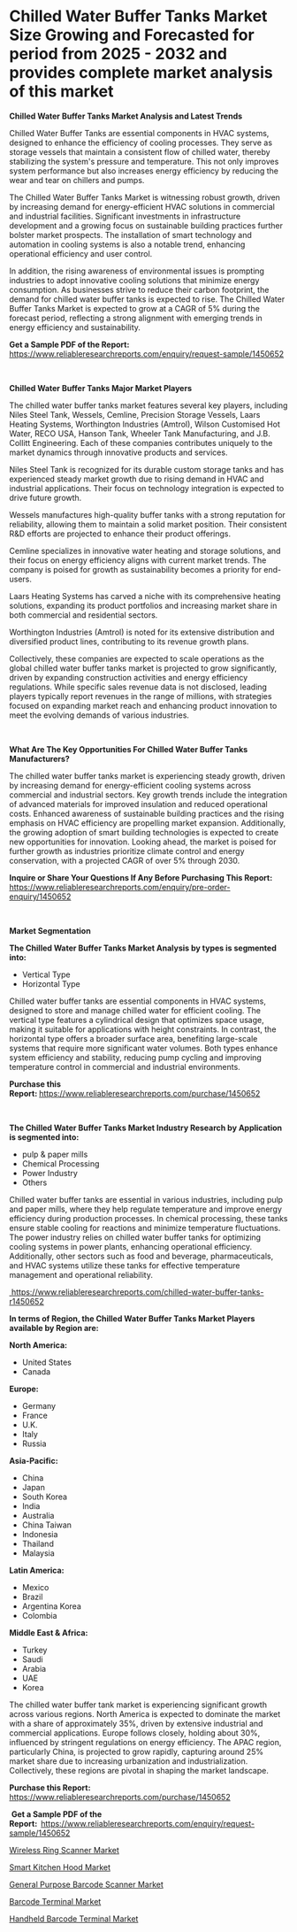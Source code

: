 <p><h1>Chilled Water Buffer Tanks Market Size Growing and Forecasted for period from 2025 - 2032 and provides complete market analysis of this market</h1></p><p><strong>Chilled Water Buffer Tanks Market Analysis and Latest Trends</strong></p>
<p><p>Chilled Water Buffer Tanks are essential components in HVAC systems, designed to enhance the efficiency of cooling processes. They serve as storage vessels that maintain a consistent flow of chilled water, thereby stabilizing the system's pressure and temperature. This not only improves system performance but also increases energy efficiency by reducing the wear and tear on chillers and pumps.</p><p>The Chilled Water Buffer Tanks Market is witnessing robust growth, driven by increasing demand for energy-efficient HVAC solutions in commercial and industrial facilities. Significant investments in infrastructure development and a growing focus on sustainable building practices further bolster market prospects. The installation of smart technology and automation in cooling systems is also a notable trend, enhancing operational efficiency and user control.</p><p>In addition, the rising awareness of environmental issues is prompting industries to adopt innovative cooling solutions that minimize energy consumption. As businesses strive to reduce their carbon footprint, the demand for chilled water buffer tanks is expected to rise. The Chilled Water Buffer Tanks Market is expected to grow at a CAGR of 5% during the forecast period, reflecting a strong alignment with emerging trends in energy efficiency and sustainability.</p></p>
<p><strong>Get a Sample PDF of the Report:&nbsp;</strong> <a href="https://www.reliableresearchreports.com/enquiry/request-sample/1450652?utm_campaign=31&utm_medium=2&utm_source=Github&utm_content=ia&utm_term=11042025&utm_id=chilled-water-buffer-tanks">https://www.reliableresearchreports.com/enquiry/request-sample/1450652</a></p>
<p>&nbsp;</p>
<p><strong>Chilled Water Buffer Tanks Major Market Players</strong></p>
<p><p>The chilled water buffer tanks market features several key players, including Niles Steel Tank, Wessels, Cemline, Precision Storage Vessels, Laars Heating Systems, Worthington Industries (Amtrol), Wilson Customised Hot Water, RECO USA, Hanson Tank, Wheeler Tank Manufacturing, and J.B. Collitt Engineering. Each of these companies contributes uniquely to the market dynamics through innovative products and services.</p><p>Niles Steel Tank is recognized for its durable custom storage tanks and has experienced steady market growth due to rising demand in HVAC and industrial applications. Their focus on technology integration is expected to drive future growth.</p><p>Wessels manufactures high-quality buffer tanks with a strong reputation for reliability, allowing them to maintain a solid market position. Their consistent R&D efforts are projected to enhance their product offerings.</p><p>Cemline specializes in innovative water heating and storage solutions, and their focus on energy efficiency aligns with current market trends. The company is poised for growth as sustainability becomes a priority for end-users.</p><p>Laars Heating Systems has carved a niche with its comprehensive heating solutions, expanding its product portfolios and increasing market share in both commercial and residential sectors. </p><p>Worthington Industries (Amtrol) is noted for its extensive distribution and diversified product lines, contributing to its revenue growth plans. </p><p>Collectively, these companies are expected to scale operations as the global chilled water buffer tanks market is projected to grow significantly, driven by expanding construction activities and energy efficiency regulations. While specific sales revenue data is not disclosed, leading players typically report revenues in the range of millions, with strategies focused on expanding market reach and enhancing product innovation to meet the evolving demands of various industries.</p></p>
<p>&nbsp;</p>
<p><strong>What Are The Key Opportunities For Chilled Water Buffer Tanks Manufacturers?</strong></p>
<p><p>The chilled water buffer tanks market is experiencing steady growth, driven by increasing demand for energy-efficient cooling systems across commercial and industrial sectors. Key growth trends include the integration of advanced materials for improved insulation and reduced operational costs. Enhanced awareness of sustainable building practices and the rising emphasis on HVAC efficiency are propelling market expansion. Additionally, the growing adoption of smart building technologies is expected to create new opportunities for innovation. Looking ahead, the market is poised for further growth as industries prioritize climate control and energy conservation, with a projected CAGR of over 5% through 2030.</p></p>
<p><strong>Inquire or Share Your Questions If Any Before Purchasing This Report:</strong> <a href="https://www.reliableresearchreports.com/enquiry/pre-order-enquiry/1450652?utm_campaign=31&utm_medium=2&utm_source=Github&utm_content=ia&utm_term=11042025&utm_id=chilled-water-buffer-tanks">https://www.reliableresearchreports.com/enquiry/pre-order-enquiry/1450652</a></p>
<p>&nbsp;</p>
<p><strong>Market Segmentation</strong></p>
<p><strong>The Chilled Water Buffer Tanks Market Analysis by types is segmented into:</strong></p>
<p><ul><li>Vertical Type</li><li>Horizontal Type</li></ul></p>
<p><p>Chilled water buffer tanks are essential components in HVAC systems, designed to store and manage chilled water for efficient cooling. The vertical type features a cylindrical design that optimizes space usage, making it suitable for applications with height constraints. In contrast, the horizontal type offers a broader surface area, benefiting large-scale systems that require more significant water volumes. Both types enhance system efficiency and stability, reducing pump cycling and improving temperature control in commercial and industrial environments.</p></p>
<p><strong>Purchase this Report:&nbsp;</strong><a href="https://www.reliableresearchreports.com/purchase/1450652?utm_campaign=31&utm_medium=2&utm_source=Github&utm_content=ia&utm_term=11042025&utm_id=chilled-water-buffer-tanks">https://www.reliableresearchreports.com/purchase/1450652</a></p>
<p>&nbsp;</p>
<p><strong>The Chilled Water Buffer Tanks Market Industry Research by Application is segmented into:</strong></p>
<p><ul><li>pulp & paper mills</li><li>Chemical Processing</li><li>Power Industry</li><li>Others</li></ul></p>
<p><p>Chilled water buffer tanks are essential in various industries, including pulp and paper mills, where they help regulate temperature and improve energy efficiency during production processes. In chemical processing, these tanks ensure stable cooling for reactions and minimize temperature fluctuations. The power industry relies on chilled water buffer tanks for optimizing cooling systems in power plants, enhancing operational efficiency. Additionally, other sectors such as food and beverage, pharmaceuticals, and HVAC systems utilize these tanks for effective temperature management and operational reliability.</p></p>
<p><a href="https://www.reliableresearchreports.com/chilled-water-buffer-tanks-r1450652?utm_campaign=31&utm_medium=2&utm_source=Github&utm_content=ia&utm_term=11042025&utm_id=chilled-water-buffer-tanks">&nbsp;https://www.reliableresearchreports.com/chilled-water-buffer-tanks-r1450652</a></p>
<p><strong>In terms of Region, the Chilled Water Buffer Tanks Market Players available by Region are:</strong></p>
<p>
    <p> <strong> North America: </strong>
        <ul>
            <li>United States</li>
            <li>Canada</li>
        </ul>
        </p> 
    <p> <strong> Europe: </strong>
        <ul>
            <li>Germany</li>
            <li>France</li>
            <li>U.K.</li>
            <li>Italy</li>
            <li>Russia</li>
        </ul>
        </p> 
    <p> <strong> Asia-Pacific: </strong>
        <ul>
            <li>China</li>
            <li>Japan</li>
            <li>South Korea</li>
            <li>India</li>
            <li>Australia</li>
            <li>China Taiwan</li>
            <li>Indonesia</li>
            <li>Thailand</li>
            <li>Malaysia</li>
        </ul>
        </p> 
    <p> <strong> Latin America: </strong>
        <ul>
            <li>Mexico</li>
            <li>Brazil</li>
            <li>Argentina Korea</li>
            <li>Colombia</li>
        </ul>
        </p> 
    <p> <strong> Middle East & Africa: </strong>
        <ul>
            <li>Turkey</li>
            <li>Saudi</li>
            <li>Arabia</li>
            <li>UAE</li>
            <li>Korea</li>
        </ul>
    </p>
    </p>
<p><p>The chilled water buffer tank market is experiencing significant growth across various regions. North America is expected to dominate the market with a share of approximately 35%, driven by extensive industrial and commercial applications. Europe follows closely, holding about 30%, influenced by stringent regulations on energy efficiency. The APAC region, particularly China, is projected to grow rapidly, capturing around 25% market share due to increasing urbanization and industrialization. Collectively, these regions are pivotal in shaping the market landscape.</p></p>
<p><strong>Purchase this Report: </strong><a href="https://www.reliableresearchreports.com/purchase/1450652?utm_campaign=31&utm_medium=2&utm_source=Github&utm_content=ia&utm_term=11042025&utm_id=chilled-water-buffer-tanks">https://www.reliableresearchreports.com/purchase/1450652</a></p>
<p>&nbsp;<strong>Get a Sample PDF of the Report:&nbsp;&nbsp;</strong><a href="https://www.reliableresearchreports.com/enquiry/request-sample/1450652?utm_campaign=31&utm_medium=2&utm_source=Github&utm_content=ia&utm_term=11042025&utm_id=chilled-water-buffer-tanks">https://www.reliableresearchreports.com/enquiry/request-sample/1450652</a></p>
<p><strong></strong></p>
<p><p><a href="https://github.com/WashimHussain441/Market-Research-Report-List-2/blob/main/wireless-ring-scanner-market.md?utm_campaign=31&utm_medium=2&utm_source=Github&utm_content=ia&utm_term=11042025&utm_id=chilled-water-buffer-tanks">Wireless Ring Scanner Market</a></p><p><a href="https://github.com/organophelia8282/Market-Research-Report-List-1/blob/main/smart-kitchen-hood-market.md?utm_campaign=31&utm_medium=2&utm_source=Github&utm_content=ia&utm_term=11042025&utm_id=chilled-water-buffer-tanks">Smart Kitchen Hood Market</a></p><p><a href="https://github.com/danikabiele541/Market-Research-Report-List-1/blob/main/general-purpose-barcode-scanner-market.md?utm_campaign=31&utm_medium=2&utm_source=Github&utm_content=ia&utm_term=11042025&utm_id=chilled-water-buffer-tanks">General Purpose Barcode Scanner Market</a></p><p><a href="https://github.com/manesros8/Market-Research-Report-List-1/blob/main/barcode-terminal-market.md?utm_campaign=31&utm_medium=2&utm_source=Github&utm_content=ia&utm_term=11042025&utm_id=chilled-water-buffer-tanks">Barcode Terminal Market</a></p><p><a href="https://github.com/ulyssacrayne00231/Market-Research-Report-List-1/blob/main/handheld-barcode-terminal-market.md?utm_campaign=31&utm_medium=2&utm_source=Github&utm_content=ia&utm_term=11042025&utm_id=chilled-water-buffer-tanks">Handheld Barcode Terminal Market</a></p></p>